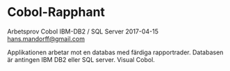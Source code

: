 # Cobol-Rapphant
Arbetsprov Cobol IBM-DB2 / SQL Server
2017-04-15
hans.mandorff@gmail.com

Applikationen arbetar mot en databas med färdiga rapportrader.
Databasen är antingen IBM DB2 eller SQL server.
Visual Cobol.

